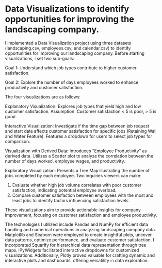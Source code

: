 # Data Visualizations to identify opportunities for improving the landscaping company.

I implemented a Data Visualization project using three datasets (landscaping.csv, employees.csv, and calendar.csv) to identify opportunities for improving our landscaping company. Before starting visualizations, I set two sub-goals:

Goal 1: Understand which job types contribute to higher customer satisfaction.

Goal 2: Explore the number of days employees worked to enhance productivity and customer satisfaction.

The four visualizations are as follows:

Explanatory Visualization:
Explores job types that yield high and low customer satisfaction.
Assumption: Customer satisfaction < 5 is poor, > 5 is good.

Interactive Visualization:
Investigate if the time gap between job request and start date affects customer satisfaction for specific jobs (Retaining Wall and Water Feature).
Features a dropdown for users to select job types for comparison.

Visualization with Derived Data:
Introduces "Employee Productivity" as derived data.
Utilizes a Scatter plot to analyze the correlation between the number of days worked, employee wages, and productivity.

Exploratory Visualization:
Presents a Tree Map illustrating the number of jobs completed by each employee.
Two inquiries viewers can make:

1. Evaluate whether high job volume correlates with poor customer satisfaction, indicating potential employee overload.
2. Compare customer satisfaction between employees with the most and least jobs to identify factors influencing satisfaction levels.

These visualizations aim to provide actionable insights for company improvement, focusing on customer satisfaction and employee productivity. 

The technologies I utilized include Pandas and NumPy for efficient data handling and numerical operations in analyzing landscaping company data. Matplotlib and Seaborn were employed to create insightful plots, uncover data patterns, optimize performance, and evaluate customer satisfaction. I incorporated Squarify for hierarchical data representation through tree maps. IPyWidgets facilitated interactive dropdowns for customized visualizations. Additionally, Plotly proved valuable for crafting dynamic and interactive plots and dashboards, offering versatility in data exploration.

